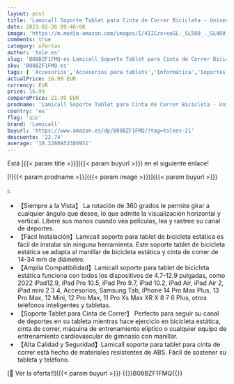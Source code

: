 ```yaml
---
layout: post
title: 'Lamicall Soporte Tablet para Cinta de Correr Bicicleta - Universal Soporte Ajustable para 4.7"~13" Tablets para 2022 iPad Pro 9.7  10.5  12.9  iPad Air 2 3 4  iPad Mini 2 3 4  iPhone  Otras Tablets'
date: 2023-02-26 09:46:00
image: 'https://m.media-amazon.com/images/I/41ICzx+eoGL._SL500_._SL400_.jpg'
comments: true
category: ofertas
author: 'tole.es'
slug: 'B08BZF1FMQ-es Lamicall Soporte Tablet para Cinta de Correr Bicicleta -...'
sku: 'B08BZF1FMQ-es'
tags: [ 'Accesorios','Accesorios para tablets','Informática','Soportes para tablets','ipad','iphone','lamicall','🇪🇸', ]
actualPrice: 16.99 EUR
currency: EUR
price: 16.99
comparePrice: 21.99 EUR
prodname: 'Lamicall Soporte Tablet para Cinta de Correr Bicicleta - Universal Soporte Ajustable para 4.7"~13" Tablets para 2022 iPad Pro 9.7  10.5  12.9  iPad Air 2 3 4  iPad Mini 2 3 4  iPhone  Otras Tablets'
country: 'es'
flag: '🇪🇸'
brand: 'Lamicall'
buyurl: 'https://www.amazon.es/dp/B08BZF1FMQ/?tag=tolees-21'
descuento: '22.74'
average: '18.2280952380951'
---
```


Está [{{< param title >}}]({{< param buyurl >}}) en el siguiente enlace!

[![{{< param prodname >}}]({{< param image >}})]({{< param buyurl >}})

ℹ️:

- 【Siempre a la Vista】 La rotación de 360 ​​grados le permite girar a cualquier ángulo que desee, lo que admite la visualización horizontal y vertical. Libere sus manos cuando vea películas, lea y rastree su canal de deportes.
- 【Fácil Instalación】Lamicall soporte para tablet de bicicleta estática es fácil de instalar sin ninguna herramienta. Este soporte tablet de bicicleta estática se adapta al manillar de bicicleta estática y cinta de correr de 14-34 mm de diámetro.
- 【Amplia Compatibilidad】Lamicall soporte para tablet de bicicleta estática funciona con todos los dispositivos de 4.7-12.9 pulgadas, como 2022 iPad12.9, iPad Pro 10.5, iPad Pro 9.7, iPad 10.2, iPad Air, iPad Air 2, iPad mini 2 3 4, Accesorios, Samsung Tab, iPhone 14 Pro Max Plus, 13 Pro Max, 12 Mini, 12 Pro Max, 11 Pro Xs Max XR X 8 7 6 Plus, otros teléfonos inteligentes y tabletas.
- 【Soporte Tablet para Cinta de Correr】 Perfecto para seguir su canal de deportes en su tableta mientras hace ejercicio en bicicleta estática, cinta de correr, máquina de entrenamiento elíptico o cualquier equipo de entrenamiento cardiovascular de gimnasio con manillar.
- 【Alta Calidad y Seguridad】Lamicall soporte para tablet para cinta de correr está hecho de materiales resistentes de ABS. Fácil de sostener su tableta y teléfono.

[🛒 Ver la oferta!!]({{< param buyurl >}})
{{<world>}}B08BZF1FMQ{{</world>}}
